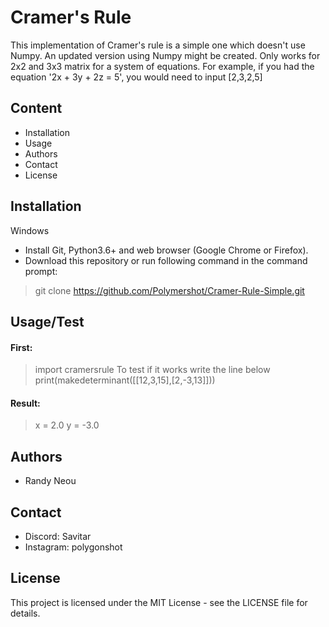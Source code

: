 # Cramer's Rule
This implementation of Cramer's rule is a simple one which doesn't use Numpy. An updated version using Numpy might be created. Only works for 2x2 and 3x3 matrix for a system of equations. For example, if you had the equation '2x + 3y + 2z = 5', you would need to input [2,3,2,5]
## Content
- Installation
- Usage
- Authors
- Contact
- License
## Installation
Windows
- Install Git, Python3.6+ and web browser (Google Chrome or Firefox).
- Download this repository or run following command in the command prompt:
> git clone https://github.com/Polymershot/Cramer-Rule-Simple.git

## Usage/Test
#### First:
> import cramersrule
To test if it works write the line below
> print(makedeterminant([[12,3,15],[2,-3,13]])) 
#### Result:
> x = 2.0 y = -3.0
## Authors
- Randy Neou
## Contact
- Discord: Savitar
- Instagram: polygonshot
## License
This project is licensed under the MIT License - see the LICENSE file for details.
